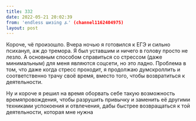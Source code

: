```yaml
---
title: 332
date: 2022-05-21 20:02:39
from: 'endless шизing ⍼' (channel1162404975)
layout: post
---
```


Короче, чё произошло. Вчера ночью я готовился к ЕГЭ и сильно психанул, аж до тремора. Я был уставшим и ничего в голову просто не лезло.
А основным способом справиться со стрессом (даже минимальным) для меня являются соцсети, но это ладно. Проблема в том, что даже когда стресс проходит, я продолжаю думскроллить и соответственно трачу своё время, вместо того, чтобы возвратиться к деятельности.

Ну и короче я решил на время оборвать себе такую возможность времяпровождения, чтобы разрушить привычку и заменить её другими техниками успокоения и отвлечения, дабы быстрее возвращаться к той деятельности, которая мне нужна

